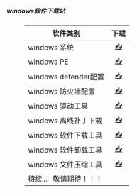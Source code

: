 ##### windows软件下载站
<html>
<head>
<meta charset='UTF-8'><meta name='viewport' content='width=device-width initial-scale=1'>
</head>
<body><figure><table>
<thead>
<tr><th>软件类别</th><th style='text-align:center;' >下载</th></tr></thead>
<tbody><tr><td>windows 系统</td><td style='text-align:center;' ><a href='https://netlinkbuilder.github.io/storedownload/windows%E7%B3%BB%E7%BB%9F'>📥</a></td></tr><tr><td>windows PE</td><td style='text-align:center;' ><a href='https://netlinkbuilder.github.io/storedownload/windowspe'>📥</a></td></tr><tr><td>windows defender配置</td><td style='text-align:center;' ><a href='https://mp.weixin.qq.com/s/wteZa11xBB421qE_b_SD8w'>📥</a></td></tr><tr><td>windows 防火墙配置</td><td style='text-align:center;' ><a href='https://mp.weixin.qq.com/s/FmWjIiGbs_2f5dvbVm7Btw'>📥</a></td></tr><tr><td>windows 驱动工具</td><td style='text-align:center;' ><a href='https://netlinkbuilder.github.io/storedownload/windows%E9%A9%B1%E5%8A%A8'>📥</a></td></tr><tr><td>windows 离线补丁下载</td><td style='text-align:center;' ><a href='https://www.catalog.update.microsoft.com/Home.aspx'>📥</a></td></tr><tr><td>windows 软件下载工具</td><td style='text-align:center;' ><a href='https://github.com/netlinkbuilder/storedownload/blob/9f96247e8e46c84191619469e1e03d7d0659e9f0/windows%E8%BD%AF%E4%BB%B6%E4%B8%8B%E8%BD%BD%E5%B7%A5%E5%85%B7.md'>📥</a></td></tr><tr><td>windows 软件卸载工具</td><td style='text-align:center;' ><a href='https://github.com/netlinkbuilder/storedownload/blob/9f96247e8e46c84191619469e1e03d7d0659e9f0/windows%E8%BD%AF%E4%BB%B6%E5%8D%B8%E8%BD%BD%E5%B7%A5%E5%85%B7.md'>📥</a></td></tr><tr><td>windows 文件压缩工具</td><td style='text-align:center;' ><a href='https://github.com/netlinkbuilder/storedownload/blob/9f96247e8e46c84191619469e1e03d7d0659e9f0/windows%E6%96%87%E4%BB%B6%E5%8E%8B%E7%BC%A9%E5%B7%A5%E5%85%B7.md'>📥</a></td></tr><tr><td>待续。。敬请期待！！！</td><td style='text-align:center;' >&nbsp;</td></tr></tbody>
</table></figure>
<p>&nbsp;</p>
</body>
</html>
